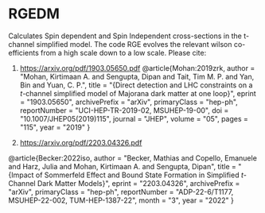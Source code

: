# RGEDM
Calculates Spin dependent and Spin Independent cross-sections in the t-channel simplified model. The code RGE evolves the relevant wilson co-efficients from a high scale down to a low scale. 
Please cite: 
1. https://arxiv.org/pdf/1903.05650.pdf
@article{Mohan:2019zrk,
    author = "Mohan, Kirtimaan A. and Sengupta, Dipan and Tait, Tim M. P. and Yan, Bin and Yuan, C. P.",
    title = "{Direct detection and LHC constraints on a $t$-channel simplified model of Majorana dark matter at one loop}",
    eprint = "1903.05650",
    archivePrefix = "arXiv",
    primaryClass = "hep-ph",
    reportNumber = "UCI-HEP-TR-2019-02, MSUHEP-19-00",
    doi = "10.1007/JHEP05(2019)115",
    journal = "JHEP",
    volume = "05",
    pages = "115",
    year = "2019"
}


3. https://arxiv.org/pdf/2203.04326.pdf

@article{Becker:2022iso,
    author = "Becker, Mathias and Copello, Emanuele and Harz, Julia and Mohan, Kirtimaan A. and Sengupta, Dipan",
    title = "{Impact of Sommerfeld Effect and Bound State Formation in Simplified $t$-Channel Dark Matter Models}",
    eprint = "2203.04326",
    archivePrefix = "arXiv",
    primaryClass = "hep-ph",
    reportNumber = "ADP-22-6/T1177, MSUHEP-22-002, TUM-HEP-1387-22",
    month = "3",
    year = "2022"
}
